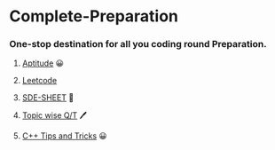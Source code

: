 # Complete-Preparation

### One-stop destination for all you coding round Preparation.

1. [Aptitude](Aptitude) 😀

2. [Leetcode](Leetcode)

3. [SDE-SHEET](SDE-SHEET) 📄

4. [Topic wise Q/T](Topic_wise) 🖊️

5. [C++ Tips and Tricks](Tips.md) 😀
